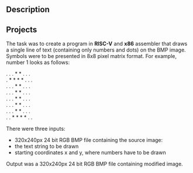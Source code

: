 ## Description

## Projects

The task was to create a program in **RISC-V** and **x86** assembler that draws a single line of text (containing only numbers and dots) on the BMP image. Symbols were to be presented in 8x8 pixel matrix format. For example, number 1 looks as follows:

. . . * * . . .<br>
. * * * * . . .<br>
. . . * * . . .<br>
. . . * * . . .<br>
. . . * * . . .<br>
. . . * * . . .<br>
. . . * * . . .<br>
. . * * * * . .<br>

There were three inputs:
* 320x240px 24 bit RGB BMP file containing the source image:
* the text string to be drawn
* starting coordinates x and y, where numbers have to be drawn

Output was a 320x240px 24 bit RGB BMP file containing modified image.
